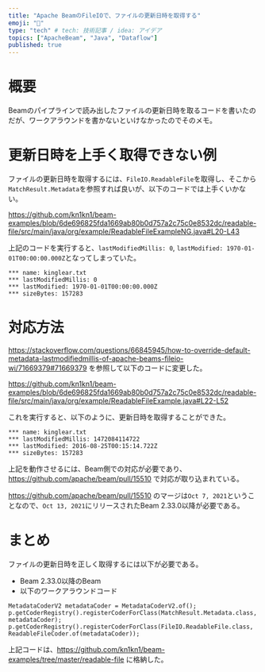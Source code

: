 ```yaml
---
title: "Apache BeamのFileIOで、ファイルの更新日時を取得する"
emoji: "📄"
type: "tech" # tech: 技術記事 / idea: アイデア
topics: ["ApacheBeam", "Java", "Dataflow"]
published: true
---
```


# 概要

Beamのパイプラインで読み出したファイルの更新日時を取るコードを書いたのだが、ワークアラウンドを書かないといけなかったのでそのメモ。


# 更新日時を上手く取得できない例

ファイルの更新日時を取得するには、`FileIO.ReadableFile`を取得し、そこから`MatchResult.Metadata`を参照すれば良いが、以下のコードでは上手くいかない。

https://github.com/kn1kn1/beam-examples/blob/6de696825fda1669ab80b0d757a2c75c0e8532dc/readable-file/src/main/java/org/example/ReadableFileExampleNG.java#L20-L43

上記のコードを実行すると、`lastModifiedMillis: 0`, `lastModified: 1970-01-01T00:00:00.000Z`となってしまっていた。

```
*** name: kinglear.txt
*** lastModifiedMillis: 0
*** lastModified: 1970-01-01T00:00:00.000Z
*** sizeBytes: 157283
```


# 対応方法

https://stackoverflow.com/questions/66845945/how-to-override-default-metadata-lastmodifiedmillis-of-apache-beams-fileio-wi/71669379#71669379 を参照して以下のコードに変更した。

https://github.com/kn1kn1/beam-examples/blob/6de696825fda1669ab80b0d757a2c75c0e8532dc/readable-file/src/main/java/org/example/ReadableFileExample.java#L22-L52

これを実行すると、以下のように、更新日時を取得することができた。

```
*** name: kinglear.txt
*** lastModifiedMillis: 1472084114722
*** lastModified: 2016-08-25T00:15:14.722Z
*** sizeBytes: 157283
```

上記を動作させるには、Beam側での対応が必要であり、https://github.com/apache/beam/pull/15510 で対応が取り込まれている。

https://github.com/apache/beam/pull/15510 のマージは`Oct 7, 2021`ということなので、`Oct 13, 2021`にリリースされたBeam 2.33.0以降が必要である。

# まとめ

ファイルの更新日時を正しく取得するには以下が必要である。

- Beam 2.33.0以降のBeam
- 以下のワークアラウンドコード
```
MetadataCoderV2 metadataCoder = MetadataCoderV2.of();
p.getCoderRegistry().registerCoderForClass(MatchResult.Metadata.class, metadataCoder);
p.getCoderRegistry().registerCoderForClass(FileIO.ReadableFile.class, ReadableFileCoder.of(metadataCoder));
```

上記コードは、https://github.com/kn1kn1/beam-examples/tree/master/readable-file に格納した。

